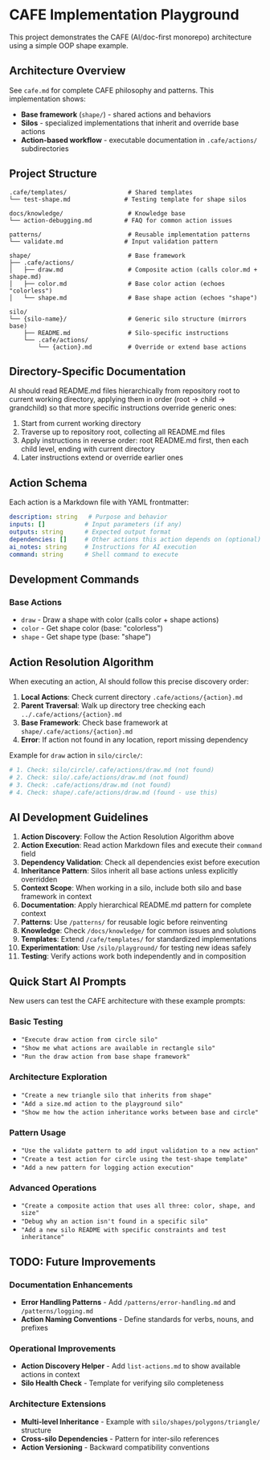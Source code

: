 # CAFE Implementation Playground

This project demonstrates the CAFE (AI/doc-first monorepo) architecture using a simple OOP shape example.

## Architecture Overview

See `cafe.md` for complete CAFE philosophy and patterns. This implementation shows:

- **Base framework** (`shape/`) - shared actions and behaviors
- **Silos** - specialized implementations that inherit and override base actions
- **Action-based workflow** - executable documentation in `.cafe/actions/` subdirectories

## Project Structure

```
.cafe/templates/                 # Shared templates
└── test-shape.md               # Testing template for shape silos

docs/knowledge/                  # Knowledge base
└── action-debugging.md         # FAQ for common action issues

patterns/                        # Reusable implementation patterns
└── validate.md                 # Input validation pattern

shape/                           # Base framework
├── .cafe/actions/
│   ├── draw.md                  # Composite action (calls color.md + shape.md)
│   ├── color.md                 # Base color action (echoes "colorless")
│   └── shape.md                 # Base shape action (echoes "shape")

silo/
└── {silo-name}/                 # Generic silo structure (mirrors base)
    ├── README.md                # Silo-specific instructions
    └── .cafe/actions/
        └── {action}.md          # Override or extend base actions
```

## Directory-Specific Documentation

AI should read README.md files hierarchically from repository root to current working directory, applying them in order (root → child → grandchild) so that more specific instructions override generic ones:

1. Start from current working directory
2. Traverse up to repository root, collecting all README.md files
3. Apply instructions in reverse order: root README.md first, then each child level, ending with current directory
4. Later instructions extend or override earlier ones

## Action Schema

Each action is a Markdown file with YAML frontmatter:

```yaml
description: string   # Purpose and behavior
inputs: []           # Input parameters (if any)
outputs: string      # Expected output format
dependencies: []     # Other actions this action depends on (optional)
ai_notes: string     # Instructions for AI execution
command: string      # Shell command to execute
```

## Development Commands

### Base Actions
- `draw` - Draw a shape with color (calls color + shape actions)
- `color` - Get shape color (base: "colorless")  
- `shape` - Get shape type (base: "shape")

## Action Resolution Algorithm

When executing an action, AI should follow this precise discovery order:

1. **Local Actions**: Check current directory `.cafe/actions/{action}.md`
2. **Parent Traversal**: Walk up directory tree checking each `../.cafe/actions/{action}.md`
3. **Base Framework**: Check base framework at `shape/.cafe/actions/{action}.md`
4. **Error**: If action not found in any location, report missing dependency

Example for `draw` action in `silo/circle/`:
```bash
# 1. Check: silo/circle/.cafe/actions/draw.md (not found)
# 2. Check: silo/.cafe/actions/draw.md (not found) 
# 3. Check: .cafe/actions/draw.md (not found)
# 4. Check: shape/.cafe/actions/draw.md (found - use this)
```

## AI Development Guidelines

1. **Action Discovery**: Follow the Action Resolution Algorithm above
2. **Action Execution**: Read action Markdown files and execute their `command` field
3. **Dependency Validation**: Check all dependencies exist before execution
4. **Inheritance Pattern**: Silos inherit all base actions unless explicitly overridden
5. **Context Scope**: When working in a silo, include both silo and base framework in context
6. **Documentation**: Apply hierarchical README.md pattern for complete context
7. **Patterns**: Use `/patterns/` for reusable logic before reinventing
8. **Knowledge**: Check `/docs/knowledge/` for common issues and solutions
9. **Templates**: Extend `/cafe/templates/` for standardized implementations
10. **Experimentation**: Use `/silo/playground/` for testing new ideas safely
11. **Testing**: Verify actions work both independently and in composition

## Quick Start AI Prompts

New users can test the CAFE architecture with these example prompts:

### Basic Testing
- `"Execute draw action from circle silo"`
- `"Show me what actions are available in rectangle silo"`
- `"Run the draw action from base shape framework"`

### Architecture Exploration
- `"Create a new triangle silo that inherits from shape"`
- `"Add a size.md action to the playground silo"`
- `"Show me how the action inheritance works between base and circle"`

### Pattern Usage
- `"Use the validate pattern to add input validation to a new action"`
- `"Create a test action for circle using the test-shape template"`
- `"Add a new pattern for logging action execution"`

### Advanced Operations
- `"Create a composite action that uses all three: color, shape, and size"`
- `"Debug why an action isn't found in a specific silo"`
- `"Add a new silo README with specific constraints and test inheritance"`

## TODO: Future Improvements

### Documentation Enhancements
- **Error Handling Patterns** - Add `/patterns/error-handling.md` and `/patterns/logging.md`
- **Action Naming Conventions** - Define standards for verbs, nouns, and prefixes

### Operational Improvements  
- **Action Discovery Helper** - Add `list-actions.md` to show available actions in context
- **Silo Health Check** - Template for verifying silo completeness

### Architecture Extensions
- **Multi-level Inheritance** - Example with `silo/shapes/polygons/triangle/` structure
- **Cross-silo Dependencies** - Pattern for inter-silo references
- **Action Versioning** - Backward compatibility conventions